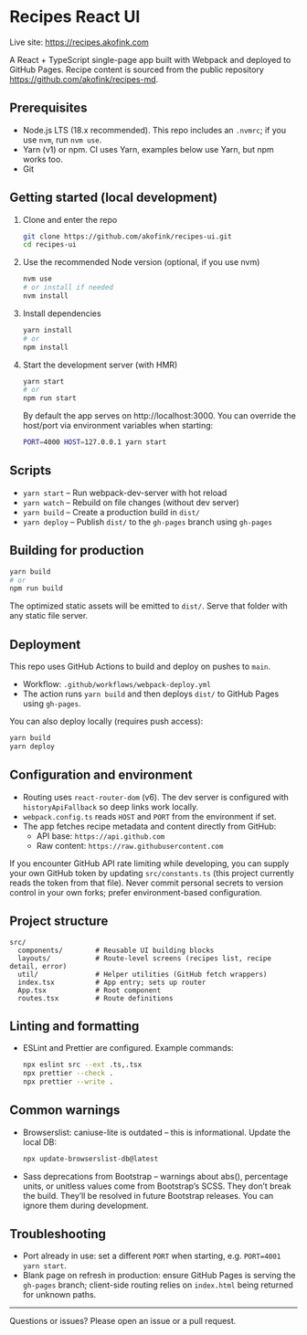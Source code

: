 # Recipes React UI

Live site: https://recipes.akofink.com

A React + TypeScript single-page app built with Webpack and deployed to GitHub Pages. Recipe content is sourced from the public repository https://github.com/akofink/recipes-md.

## Prerequisites
- Node.js LTS (18.x recommended). This repo includes an `.nvmrc`; if you use `nvm`, run `nvm use`.
- Yarn (v1) or npm. CI uses Yarn, examples below use Yarn, but npm works too.
- Git

## Getting started (local development)
1. Clone and enter the repo
   ```bash
   git clone https://github.com/akofink/recipes-ui.git
   cd recipes-ui
   ```
2. Use the recommended Node version (optional, if you use nvm)
   ```bash
   nvm use
   # or install if needed
   nvm install
   ```
3. Install dependencies
   ```bash
   yarn install
   # or
   npm install
   ```
4. Start the development server (with HMR)
   ```bash
   yarn start
   # or
   npm run start
   ```
   By default the app serves on http://localhost:3000. You can override the host/port via environment variables when starting:
   ```bash
   PORT=4000 HOST=127.0.0.1 yarn start
   ```

## Scripts
- `yarn start` – Run webpack-dev-server with hot reload
- `yarn watch` – Rebuild on file changes (without dev server)
- `yarn build` – Create a production build in `dist/`
- `yarn deploy` – Publish `dist/` to the `gh-pages` branch using `gh-pages`

## Building for production
```bash
yarn build
# or
npm run build
```
The optimized static assets will be emitted to `dist/`. Serve that folder with any static file server.

## Deployment
This repo uses GitHub Actions to build and deploy on pushes to `main`.
- Workflow: `.github/workflows/webpack-deploy.yml`
- The action runs `yarn build` and then deploys `dist/` to GitHub Pages using `gh-pages`.

You can also deploy locally (requires push access):
```bash
yarn build
yarn deploy
```

## Configuration and environment
- Routing uses `react-router-dom` (v6). The dev server is configured with `historyApiFallback` so deep links work locally.
- `webpack.config.ts` reads `HOST` and `PORT` from the environment if set.
- The app fetches recipe metadata and content directly from GitHub:
  - API base: `https://api.github.com`
  - Raw content: `https://raw.githubusercontent.com`

If you encounter GitHub API rate limiting while developing, you can supply your own GitHub token by updating `src/constants.ts` (this project currently reads the token from that file). Never commit personal secrets to version control in your own forks; prefer environment-based configuration.

## Project structure
```
src/
  components/        # Reusable UI building blocks
  layouts/           # Route-level screens (recipes list, recipe detail, error)
  util/              # Helper utilities (GitHub fetch wrappers)
  index.tsx          # App entry; sets up router
  App.tsx            # Root component
  routes.tsx         # Route definitions
```

## Linting and formatting
- ESLint and Prettier are configured. Example commands:
  ```bash
  npx eslint src --ext .ts,.tsx
  npx prettier --check .
  npx prettier --write .
  ```

## Common warnings
- Browserslist: caniuse-lite is outdated – this is informational. Update the local DB:
  ```bash
  npx update-browserslist-db@latest
  ```
- Sass deprecations from Bootstrap – warnings about abs(), percentage units, or unitless values come from Bootstrap’s SCSS. They don’t break the build. They’ll be resolved in future Bootstrap releases. You can ignore them during development.

## Troubleshooting
- Port already in use: set a different `PORT` when starting, e.g. `PORT=4001 yarn start`.
- Blank page on refresh in production: ensure GitHub Pages is serving the `gh-pages` branch; client-side routing relies on `index.html` being returned for unknown paths.

---
Questions or issues? Please open an issue or a pull request.
